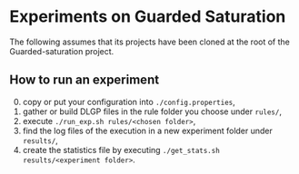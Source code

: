 # Experiments on Guarded Saturation

The following assumes that its projects have been cloned at the root of the Guarded-saturation project.

## How to run an experiment

0. copy or put your configuration into `./config.properties`,
1. gather or build DLGP files in the rule folder you choose under `rules/`,
2. execute `./run_exp.sh rules/<chosen folder>`,
3. find the log files of the execution in a new experiment folder under `results/`,
4. create the statistics file by executing `./get_stats.sh results/<experiment folder>`.

